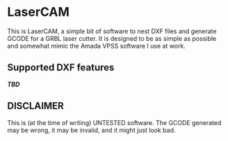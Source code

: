 # LaserCAM
This is LaserCAM, a simple bit of software to nest DXF files and generate GCODE for a GRBL laser
cutter. It is designed to be as simple as possible and somewhat mimic the Amada VPSS software I use
at work.


## Supported DXF features
***TBD***


## DISCLAIMER
This is (at the time of writing) UNTESTED software. The GCODE generated may be wrong, it may be
invalid, and it might just look bad.
